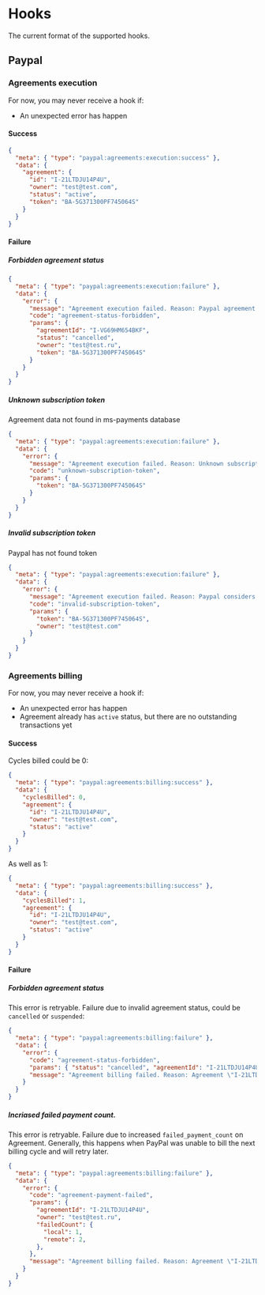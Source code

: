 # Hooks
The current format of the supported hooks.

## Paypal

### Agreements execution
For now, you may never receive a hook if:
* An unexpected error has happen

#### Success

```json
{
  "meta": { "type": "paypal:agreements:execution:success" },
  "data": {
    "agreement": {
      "id": "I-21LTDJU14P4U",
      "owner": "test@test.com",
      "status": "active",
      "token": "BA-5G371300PF745064S"  
    }
  }
}
```

#### Failure

##### Forbidden agreement status
```json
{
  "meta": { "type": "paypal:agreements:execution:failure" },
  "data": {
    "error": {
      "message": "Agreement execution failed. Reason: Paypal agreement \"I-VG69HM654BKF\" has status: \"cancelled\", not \"active\"",
      "code": "agreement-status-forbidden",
      "params": {
        "agreementId": "I-VG69HM654BKF",
        "status": "cancelled",
        "owner": "test@test.ru",
        "token": "BA-5G371300PF745064S"  
      }
    }
  }
}
```

##### Unknown subscription token
Agreement data not found in ms-payments database
```json
{
  "meta": { "type": "paypal:agreements:execution:failure" },
  "data": {
    "error": {
      "message": "Agreement execution failed. Reason: Unknown subscription token \"BA-5G371300PF745064S\"",
      "code": "unknown-subscription-token",
      "params": {
        "token": "BA-5G371300PF745064S"  
      }
    }
  }
}
```

##### Invalid subscription token
Paypal has not found token
```json
{
  "meta": { "type": "paypal:agreements:execution:failure" },
  "data": {
    "error": {
      "message": "Agreement execution failed. Reason: Paypal considers token \"BA-5G371300PF745064S\" as invalid",
      "code": "invalid-subscription-token",
      "params": {
        "token": "BA-5G371300PF745064S",
        "owner": "test@test.com"
      }
    }
  }
}
```

### Agreements billing
For now, you may never receive a hook if:
* An unexpected error has happen
* Agreement already has `active` status, but there are no outstanding transactions yet

#### Success

Cycles billed could be 0:

```json
{
  "meta": { "type": "paypal:agreements:billing:success" },
  "data": {
    "cyclesBilled": 0,
    "agreement": {
      "id": "I-21LTDJU14P4U",
      "owner": "test@test.com",
      "status": "active"
    }
  }
}
```

As well as 1:
```json
{
  "meta": { "type": "paypal:agreements:billing:success" },
  "data": {
    "cyclesBilled": 1,
    "agreement": {
      "id": "I-21LTDJU14P4U",
      "owner": "test@test.com",
      "status": "active"
    }
  }
}
```

#### Failure

##### Forbidden agreement status
This error is retryable.
Failure due to invalid agreement status, could be `cancelled` or `suspended`:
```json
{
  "meta": { "type": "paypal:agreements:billing:failure" },
  "data": {
    "error": {
      "code": "agreement-status-forbidden",
      "params": { "status": "cancelled", "agreementId": "I-21LTDJU14P4U", "owner": "test@test.ru" },
      "message": "Agreement billing failed. Reason: Agreement \"I-21LTDJU14P4U\" has status \"cancelled\""
    }
  }
}
```

##### Incriased failed payment count.
This error is retryable.
Failure due to increased `failed_payment_count` on Agreement. Generally, this happens when PayPal was unable to bill the next billing cycle and will retry later.
```json
{
  "meta": { "type": "paypal:agreements:billing:failure" },
  "data": {
    "error": {
      "code": "agreement-payment-failed",
      "params": {
        "agreementId": "I-21LTDJU14P4U",
        "owner": "test@test.ru",
        "failedCount": {
          "local": 1,
          "remote": 2,
        },
      },
      "message": "Agreement billing failed. Reason: Agreement \"I-21LTDJU14P4U\" as increased failed payment count"
    }
  }
}
```

